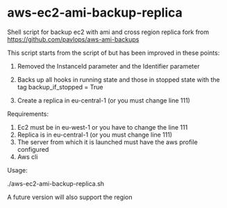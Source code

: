# aws-ec2-ami-backup-replica
Shell script for backup ec2 with ami and cross region replica
fork from https://github.com/pavlops/aws-ami-backups

This script starts from the script of but has been improved in these points:

1) Removed the InstanceId parameter and the Identifier parameter

2) Backs up all hooks in running state and those in stopped state with the tag backup_if_stopped = True

3) Create a replica in eu-central-1 (or you must change line 111)

Requirements:

1) Ec2 must be in eu-west-1 or you have to change the line 111
2) Replica is in eu-central-1 (or you must change line 111)
3) The server from which it is launched must have the aws profile configured
4) Aws cli

Usage:

./aws-ec2-ami-backup-replica.sh <retentiondays> <profile>

  
A future version will also support the region
